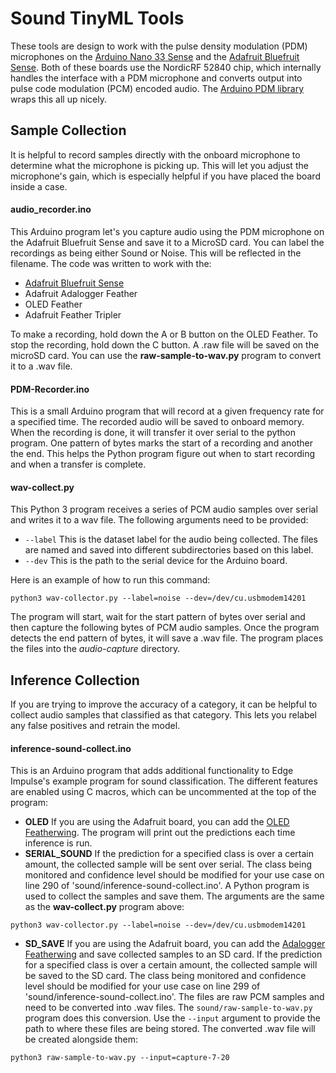 # Sound TinyML Tools

These tools are design to work with the pulse density modulation (PDM) microphones on the [Arduino Nano 33 Sense](https://store.arduino.cc/usa/nano-33-ble-sense) and the [Adafruit Bluefruit Sense](https://learn.adafruit.com/adafruit-feather-sense). Both of these boards use the NordicRF 52840 chip, which internally handles the interface with a PDM microphone and converts output into pulse code modulation (PCM) encoded audio. The [Arduino PDM library](https://www.arduino.cc/en/Reference/PDM) wraps this all up nicely.

## Sample Collection

It is helpful to record samples directly with the onboard microphone to determine what the microphone is picking up. This will let you adjust the microphone's gain, which is especially helpful if you have placed the board inside a case.

#### audio_recorder.ino
This Arduino program let's you capture audio using the PDM microphone on the Adafruit Bluefruit Sense and save it to a MicroSD card. You can label the recordings as being either Sound or Noise. This will be reflected in the filename. The code was written to work with the:
- [Adafruit Bluefruit Sense](https://learn.adafruit.com/adafruit-feather-sense)
- Adafruit Adalogger Feather
- OLED Feather
- Adafruit Feather Tripler

To make a recording, hold down the A or B button on the OLED Feather. To stop the recording, hold down the C button. A .raw file will be saved on the microSD card. You can use the **raw-sample-to-wav.py** program to convert it to a .wav file.

#### PDM-Recorder.ino
This is a small Arduino program that will record at a given frequency rate for a specified time. The recorded audio will be saved to onboard memory. When the recording is done, it will transfer it over serial to the python program. One pattern of bytes marks the start of a recording and another the end. This helps the Python program figure out when to start recording and when a transfer is complete.

#### wav-collect.py
This Python 3 program receives a series of PCM audio samples over serial and writes it to a wav file. The following arguments need to be provided:
- `--label` This is the dataset label for the audio being collected. The files are named and saved into different subdirectories based on this label.
- `--dev` This is the path to the serial device for the Arduino board.

Here is an example of how to run this command:
````
python3 wav-collector.py --label=noise --dev=/dev/cu.usbmodem14201
````

The program will start, wait for the start pattern of bytes over serial and then capture the following bytes of PCM audio samples. Once the program detects the end pattern of bytes, it will save a .wav file. The program places the files into the *audio-capture* directory.

## Inference Collection

If you are trying to improve the accuracy of a category, it can be helpful to collect audio samples that classified as that category. This lets you relabel any false positives and retrain the model. 

#### inference-sound-collect.ino
This is an Arduino program that adds additional functionality to Edge Impulse's example program for sound classification. The different features are enabled using C macros, which can be uncommented at the top of the program:

- **OLED** If you are using the Adafruit board, you can add the [OLED Featherwing](https://learn.adafruit.com/adafruit-oled-featherwing?view=all). The program will print out the predictions each time inference is run.
- **SERIAL_SOUND** If the prediction for a specified class is over a certain amount, the collected sample will be sent over serial. The class being monitored and confidence level should be modified for your use case on line 290 of 'sound/inference-sound-collect.ino'. A Python program is used to collect the samples and save them. The arguments are the same as the **wav-collect.py** program above:
````
python3 wav-collector.py --label=noise --dev=/dev/cu.usbmodem14201
````
- **SD_SAVE** If you are using the Adafruit board, you can add the [Adalogger Featherwing](https://learn.adafruit.com/adafruit-adalogger-featherwing) and save collected samples to an SD card. If the prediction for a specified class is over a certain amount, the collected sample will be saved to the SD card. The class being monitored and confidence level should be modified for your use case on line 299 of 'sound/inference-sound-collect.ino'. The files are raw PCM samples and need to be converted into .wav files. The `sound/raw-sample-to-wav.py` program does this conversion. Use the `--input` argument to provide the path to where these files are being stored. The converted .wav file will be created alongside them:
````
python3 raw-sample-to-wav.py --input=capture-7-20
````
